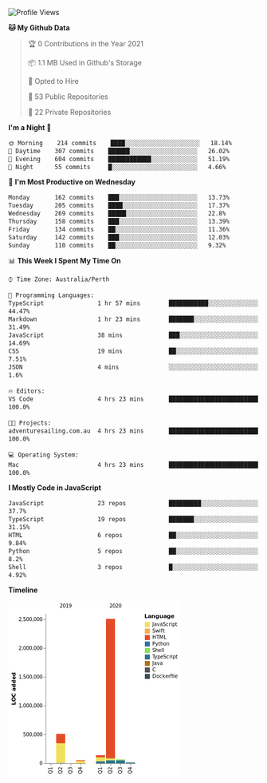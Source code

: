 <!--START_SECTION:waka-->
![Profile Views](http://img.shields.io/badge/Profile%20Views-0-blue)

**🐱 My Github Data** 

> 🏆 0 Contributions in the Year 2021
 > 
> 📦 1.1 MB Used in Github's Storage 
 > 
> 💼 Opted to Hire
 > 
> 📜 53 Public Repositories 
 > 
> 🔑 22 Private Repositories  
 > 
**I'm a Night 🦉** 

```text
🌞 Morning    214 commits    ████░░░░░░░░░░░░░░░░░░░░░   18.14% 
🌆 Daytime    307 commits    ██████░░░░░░░░░░░░░░░░░░░   26.02% 
🌃 Evening    604 commits    ████████████░░░░░░░░░░░░░   51.19% 
🌙 Night      55 commits     █░░░░░░░░░░░░░░░░░░░░░░░░   4.66%

```
📅 **I'm Most Productive on Wednesday** 

```text
Monday       162 commits    ███░░░░░░░░░░░░░░░░░░░░░░   13.73% 
Tuesday      205 commits    ████░░░░░░░░░░░░░░░░░░░░░   17.37% 
Wednesday    269 commits    █████░░░░░░░░░░░░░░░░░░░░   22.8% 
Thursday     158 commits    ███░░░░░░░░░░░░░░░░░░░░░░   13.39% 
Friday       134 commits    ██░░░░░░░░░░░░░░░░░░░░░░░   11.36% 
Saturday     142 commits    ███░░░░░░░░░░░░░░░░░░░░░░   12.03% 
Sunday       110 commits    ██░░░░░░░░░░░░░░░░░░░░░░░   9.32%

```


📊 **This Week I Spent My Time On** 

```text
⌚︎ Time Zone: Australia/Perth

💬 Programming Languages: 
TypeScript               1 hr 57 mins        ███████████░░░░░░░░░░░░░░   44.47% 
Markdown                 1 hr 23 mins        ███████░░░░░░░░░░░░░░░░░░   31.49% 
JavaScript               38 mins             ███░░░░░░░░░░░░░░░░░░░░░░   14.69% 
CSS                      19 mins             ██░░░░░░░░░░░░░░░░░░░░░░░   7.51% 
JSON                     4 mins              ░░░░░░░░░░░░░░░░░░░░░░░░░   1.6%

🔥 Editors: 
VS Code                  4 hrs 23 mins       █████████████████████████   100.0%

🐱‍💻 Projects: 
adventuresailing.com.au  4 hrs 23 mins       █████████████████████████   100.0%

💻 Operating System: 
Mac                      4 hrs 23 mins       █████████████████████████   100.0%

```

**I Mostly Code in JavaScript** 

```text
JavaScript               23 repos            █████████░░░░░░░░░░░░░░░░   37.7% 
TypeScript               19 repos            ███████░░░░░░░░░░░░░░░░░░   31.15% 
HTML                     6 repos             ██░░░░░░░░░░░░░░░░░░░░░░░   9.84% 
Python                   5 repos             ██░░░░░░░░░░░░░░░░░░░░░░░   8.2% 
Shell                    3 repos             █░░░░░░░░░░░░░░░░░░░░░░░░   4.92%

```


**Timeline**

![Chart not found](https://raw.githubusercontent.com/NWylynko/NWylynko/master/charts/bar_graph.png) 


<!--END_SECTION:waka-->
